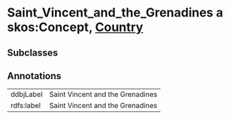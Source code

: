 # Saint_Vincent_and_the_Grenadines a skos:Concept, [Country](/0.1/Country)

## Subclasses

## Annotations

|||
|-----|-----|
|ddbjLabel|Saint Vincent and the Grenadines|
|rdfs:label|Saint Vincent and the Grenadines|


